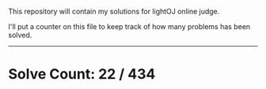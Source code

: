 This repository will contain my solutions for lightOJ online judge.

I'll put a counter on this file to keep track of how many problems has been solved.

---
# Solve Count: 22 / 434
